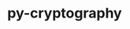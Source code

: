 ---
title: "py-cryptography"
layout: cache
categories: [package, develop-2024-02-04]
meta: {"versions": ["38.0.1", "41.0.3"], "compilers": ["gcc@=11.4.0", "gcc@=7.5.0", "gcc@=9.4.0", "oneapi@=2024.0.0"], "oss": ["ubuntu18.04", "ubuntu20.04", "ubuntu22.04"], "platforms": ["linux"], "targets": ["neoverse_v1", "neoverse_v2", "ppc64le", "x86_64_v3"], "stacks": ["e4s", "e4s-neoverse-v2", "e4s-neoverse_v1", "e4s-oneapi", "e4s-power", "radiuss", "root"], "num_specs": 6, "num_specs_by_stack": {"root": 6, "radiuss": 1, "e4s-neoverse_v1": 1, "e4s-power": 1, "e4s": 1, "e4s-neoverse-v2": 1, "e4s-oneapi": 1}}
spec_details: [{"hash": "4dyw5hdcrrwq4ejgzk5dlcxkmezhw6az", "compiler": "gcc@=7.5.0", "versions": ["41.0.3"], "os": "ubuntu18.04", "platform": "linux", "target": "x86_64_v3", "variants": ["build_system=python_pip"], "stacks": ["root", "radiuss"], "size": "-", "tarball": "https://binaries.spack.io/releases/develop-2024-02-04/build_cache/linux-ubuntu18.04-x86_64_v3/gcc-7.5.0/py-cryptography-41.0.3/linux-ubuntu18.04-x86_64_v3-gcc-7.5.0-py-cryptography-41.0.3-4dyw5hdcrrwq4ejgzk5dlcxkmezhw6az.spack"}, {"hash": "5ujbpy3kdykyolwqksnhd667qzdd5cf3", "compiler": "gcc@=11.4.0", "versions": ["41.0.3"], "os": "ubuntu20.04", "platform": "linux", "target": "neoverse_v1", "variants": ["build_system=python_pip"], "stacks": ["root", "e4s-neoverse_v1"], "size": "-", "tarball": "https://binaries.spack.io/releases/develop-2024-02-04/build_cache/linux-ubuntu20.04-neoverse_v1/gcc-11.4.0/py-cryptography-41.0.3/linux-ubuntu20.04-neoverse_v1-gcc-11.4.0-py-cryptography-41.0.3-5ujbpy3kdykyolwqksnhd667qzdd5cf3.spack"}, {"hash": "r3uzpke5fpnazdtnzz5mgz7wdfenaqr2", "compiler": "gcc@=9.4.0", "versions": ["41.0.3"], "os": "ubuntu20.04", "platform": "linux", "target": "ppc64le", "variants": ["build_system=python_pip"], "stacks": ["root", "e4s-power"], "size": "-", "tarball": "https://binaries.spack.io/releases/develop-2024-02-04/build_cache/linux-ubuntu20.04-ppc64le/gcc-9.4.0/py-cryptography-41.0.3/linux-ubuntu20.04-ppc64le-gcc-9.4.0-py-cryptography-41.0.3-r3uzpke5fpnazdtnzz5mgz7wdfenaqr2.spack"}, {"hash": "u4gugx3nogb7gsfxtyrkfg7bqbfptm3s", "compiler": "gcc@=11.4.0", "versions": ["41.0.3"], "os": "ubuntu20.04", "platform": "linux", "target": "x86_64_v3", "variants": ["build_system=python_pip"], "stacks": ["e4s", "root"], "size": "-", "tarball": "https://binaries.spack.io/releases/develop-2024-02-04/build_cache/linux-ubuntu20.04-x86_64_v3/gcc-11.4.0/py-cryptography-41.0.3/linux-ubuntu20.04-x86_64_v3-gcc-11.4.0-py-cryptography-41.0.3-u4gugx3nogb7gsfxtyrkfg7bqbfptm3s.spack"}, {"hash": "t6tyte6e6lexvvvqljgfcwyaem3wcg7r", "compiler": "gcc@=11.4.0", "versions": ["41.0.3"], "os": "ubuntu22.04", "platform": "linux", "target": "neoverse_v2", "variants": ["build_system=python_pip"], "stacks": ["e4s-neoverse-v2", "root"], "size": "-", "tarball": "https://binaries.spack.io/releases/develop-2024-02-04/build_cache/linux-ubuntu22.04-neoverse_v2/gcc-11.4.0/py-cryptography-41.0.3/linux-ubuntu22.04-neoverse_v2-gcc-11.4.0-py-cryptography-41.0.3-t6tyte6e6lexvvvqljgfcwyaem3wcg7r.spack"}, {"hash": "n2ui6rssbzbxbddpdyarlk4klto47edu", "compiler": "oneapi@=2024.0.0", "versions": ["38.0.1"], "os": "ubuntu22.04", "platform": "linux", "target": "x86_64_v3", "variants": ["build_system=python_pip"], "stacks": ["root", "e4s-oneapi"], "size": "-", "tarball": "https://binaries.spack.io/releases/develop-2024-02-04/build_cache/linux-ubuntu22.04-x86_64_v3/oneapi-2024.0.0/py-cryptography-38.0.1/linux-ubuntu22.04-x86_64_v3-oneapi-2024.0.0-py-cryptography-38.0.1-n2ui6rssbzbxbddpdyarlk4klto47edu.spack"}]
---